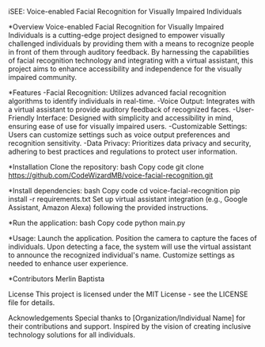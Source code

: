 
iSEE: Voice-enabled Facial Recognition for Visually Impaired Individuals

*Overview
Voice-enabled Facial Recognition for Visually Impaired Individuals is a cutting-edge project designed to empower visually challenged individuals by providing them with a means to recognize people in front of them through auditory feedback. By harnessing the capabilities of facial recognition technology and integrating with a virtual assistant, this project aims to enhance accessibility and independence for the visually impaired community.

*Features
-Facial Recognition: Utilizes advanced facial recognition algorithms to identify individuals in real-time.
-Voice Output: Integrates with a virtual assistant to provide auditory feedback of recognized faces.
-User-Friendly Interface: Designed with simplicity and accessibility in mind, ensuring ease of use for visually impaired users.
-Customizable Settings: Users can customize settings such as voice output preferences and recognition sensitivity.
-Data Privacy: Prioritizes data privacy and security, adhering to best practices and regulations to protect user information.

*Installation
Clone the repository:
bash
Copy code
git clone https://github.com/CodeWizardMB/voice-facial-recognition.git

*Install dependencies:
bash
Copy code
cd voice-facial-recognition
pip install -r requirements.txt
Set up virtual assistant integration (e.g., Google Assistant, Amazon Alexa) following the provided instructions.

*Run the application:
bash
Copy code
python main.py

*Usage:
Launch the application.
Position the camera to capture the faces of individuals.
Upon detecting a face, the system will use the virtual assistant to announce the recognized individual's name.
Customize settings as needed to enhance user experience.

*Contributors
Merlin Baptista

License
This project is licensed under the MIT License - see the LICENSE file for details.

Acknowledgements
Special thanks to [Organization/Individual Name] for their contributions and support.
Inspired by the vision of creating inclusive technology solutions for all individuals.
